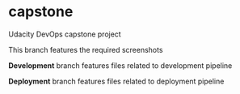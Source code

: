 # capstone
Udacity DevOps capstone project

This branch features the required screenshots

**Development** branch features files related to development pipeline

**Deployment** branch features files related to deployment pipeline
